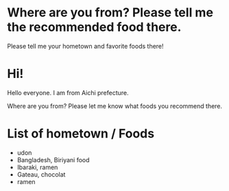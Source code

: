 # Where are you from?   Please tell me the recommended food there.
Please tell me your hometown and favorite foods there!<br/>

# Hi!
Hello everyone.
I am from Aichi prefecture.<br/>

Where are you from?
Please let me know what foods you recommend there.


# List of hometown / Foods
- udon<br/>
- Bangladesh, Biriyani food<br/>
- Ibaraki, ramen
- Gateau, chocolat<br/>
- ramen

